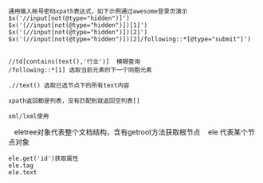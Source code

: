     通用输入帐号密码xpath表达式，如下示例通过awesome登录页演示
    $x('//input[not(@type="hidden")]')
    $x('(//input[not(@type="hidden")])[1]')
    $x('(//input[not(@type="hidden")])[2]')
    $x('(//input[not(@type="hidden")])[2]/following::*[@type="submit"]')


    //td[contains(text(),'行业')]  模糊查询
    /following::*[1] 选取当前元素的下一个同胞元素

    .//text() 选取已选节点下的所有text内容

    xpath返回都是列表，没有匹配到就返回空列表[]

    xml/lxml使用
    eletree对象代表整个文档结构，含有getroot方法获取根节点
    ele 代表某个节点对象

    ele.get('id')获取属性
    ele.tag
    ele.text
